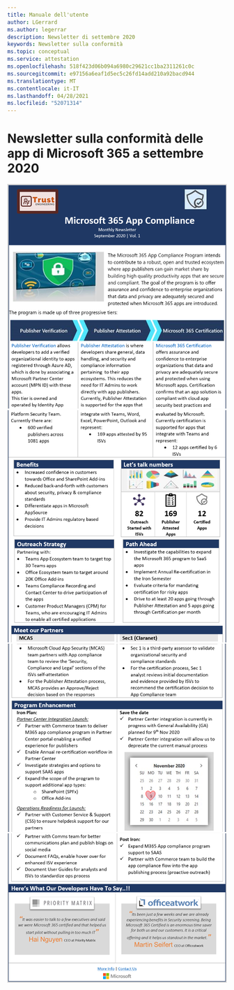 ```yaml
---
title: Manuale dell'utente
author: LGerrard
ms.author: legerrar
description: Newsletter di settembre 2020
keywords: Newsletter sulla conformità
ms.topic: conceptual
ms.service: attestation
ms.openlocfilehash: 518f423d06b094a6980c29621cc1ba2311261c0c
ms.sourcegitcommit: e97156a6eaf1d5ec5c26fd14add210a92bacd944
ms.translationtype: MT
ms.contentlocale: it-IT
ms.lasthandoff: 04/28/2021
ms.locfileid: "52071314"
---
```

# <a name="september-2020-microsoft-365-app-compliance-newsletter"></a>Newsletter sulla conformità delle app di Microsoft 365 a settembre 2020


![Testo alternativo ](../media/Sept_SS1.PNG)
 ![ Testo alternativo Testo alternativo ](../media/Sept_SS2.PNG)
 ![ ](../media/Sept_SS3.PNG)
 ![ Testo alternativo](../media/Sept_SS4.PNG)
